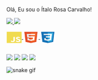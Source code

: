 Olá, Eu sou o Ítalo Rosa Carvalho!

<div>
  <a href="https://github.com/Italorcarvalho">
    <img  src="https://github-readme-stats.vercel.app/api?username=italorcarvalho&show_icons=true&theme=highcontrast&include_all_commits=true&count_private=true"/>
     <img  src="https://github-readme-stats.vercel.app/api/top-langs/?username=italorcarvalho&layout=compact&langs_count=16&theme=highcontrast"/>
<div>
  
  <div style="display: inline_block"><br>
    <img align="center"  height="30" width="40" src="https://raw.githubusercontent.com/devicons/devicon/master/icons/javascript/javascript-plain.svg">
    <img align="center"  height="30" width="40" src="https://raw.githubusercontent.com/devicons/devicon/master/icons/html5/html5-original.svg">
    <img align="center"  height="30" width="40" src="https://raw.githubusercontent.com/devicons/devicon/master/icons/css3/css3-original.svg">
</div>
  
  
   ##

  
 <div> 
       <a href = "mailto:italorcarvalho@gmail.com"><img src="https://img.shields.io/badge/-Gmail-%23333?style=for-the-badge&logo=gmail&logoColor=white" target="_blank"></a>
      <a href="https://www.linkedin.com/in/italorcarvalho" target="_blank"><img src="https://img.shields.io/badge/-LinkedIn-%230077B5?style=for-the-badge&logo=linkedin&logoColor=white" target="_blank"></a> 
      <a href="https://discord.gg/Italo#0370" target="_blank"><img src="https://img.shields.io/badge/Discord-7289DA?style=for-the-badge&logo=discord&logoColor=white" target="_blank"></a> 
      <a href="https://instagram.com/italorcarvalho" target="_blank"><img src="https://img.shields.io/badge/-Instagram-%23E4405F?style=for-the-badge&logo=instagram&logoColor=white" target="_blank"></a>
</div>


![snake gif](https://github.com/Italorcarvalho/Italorcarvalho/blob/output/github-contribution-grid-snake.svg)
